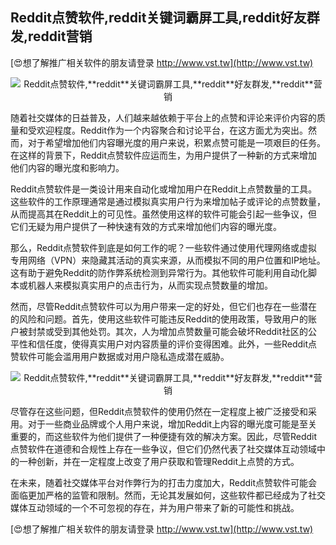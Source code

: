 ## **Reddit点赞软件,**reddit**关键词霸屏工具,**reddit**好友群发,**reddit**营销**

[😍想了解推广相关软件的朋友请登录 http://www.vst.tw](http://www.vst.tw)

 <center><img src="https://vst.tw/MP4/tuiguang/png/6.png" alt="Reddit点赞软件,**reddit**关键词霸屏工具,**reddit**好友群发,**reddit**营销"></center>

随着社交媒体的日益普及，人们越来越依赖于平台上的点赞和评论来评价内容的质量和受欢迎程度。Reddit作为一个内容聚合和讨论平台，在这方面尤为突出。然而，对于希望增加他们内容曝光度的用户来说，积累点赞可能是一项艰巨的任务。在这样的背景下，Reddit点赞软件应运而生，为用户提供了一种新的方式来增加他们内容的曝光度和影响力。

Reddit点赞软件是一类设计用来自动化或增加用户在Reddit上点赞数量的工具。这些软件的工作原理通常是通过模拟真实用户行为来增加帖子或评论的点赞数量，从而提高其在Reddit上的可见性。虽然使用这样的软件可能会引起一些争议，但它们无疑为用户提供了一种快速有效的方式来增加他们内容的曝光度。

那么，Reddit点赞软件到底是如何工作的呢？一些软件通过使用代理网络或虚拟专用网络（VPN）来隐藏其活动的真实来源，从而模拟不同的用户位置和IP地址。这有助于避免Reddit的防作弊系统检测到异常行为。其他软件可能利用自动化脚本或机器人来模拟真实用户的点击行为，从而实现点赞数量的增加。

然而，尽管Reddit点赞软件可以为用户带来一定的好处，但它们也存在一些潜在的风险和问题。首先，使用这些软件可能违反Reddit的使用政策，导致用户的账户被封禁或受到其他处罚。其次，人为增加点赞数量可能会破坏Reddit社区的公平性和信任度，使得真实用户对内容质量的评价变得困难。此外，一些Reddit点赞软件可能会滥用用户数据或对用户隐私造成潜在威胁。

 <center><img src="https://vst.tw/MP4/tuiguang/png/1.png" alt="Reddit点赞软件,**reddit**关键词霸屏工具,**reddit**好友群发,**reddit**营销"></center>

尽管存在这些问题，但Reddit点赞软件的使用仍然在一定程度上被广泛接受和采用。对于一些商业品牌或个人用户来说，增加Reddit上内容的曝光度可能是至关重要的，而这些软件为他们提供了一种便捷有效的解决方案。因此，尽管Reddit点赞软件在道德和合规性上存在一些争议，但它们仍然代表了社交媒体互动领域中的一种创新，并在一定程度上改变了用户获取和管理Reddit上点赞的方式。

在未来，随着社交媒体平台对作弊行为的打击力度加大，Reddit点赞软件可能会面临更加严格的监管和限制。然而，无论其发展如何，这些软件都已经成为了社交媒体互动领域的一个不可忽视的存在，并为用户带来了新的可能性和挑战。

[😍想了解推广相关软件的朋友请登录 http://www.vst.tw](http://www.vst.tw)



